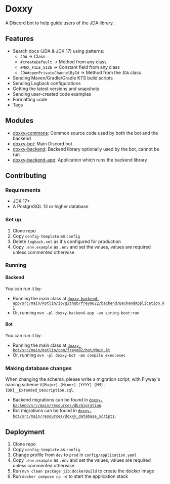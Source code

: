 # Doxxy
A Discord bot to help guide users of the JDA library.

## Features
* Search docs (JDA & JDK 17) using patterns:
  * `JDA` -> Class
  * `#createDefault` -> Method from any class
  * `#MAX_FILE_SIZE` -> Constant field from any class
  * `JDA#openPrivateChannelById` -> Method from the `JDA` class
* Sending Maven/Gradle/Gradle KTS build scripts
* Sending Logback configurations
* Getting the latest versions and snapshots
* Sending user-created code examples
* Formatting code
* Tags

## Modules
* [doxxy-commons](doxxy-commons): Common source code used by both the bot and the backend
* [doxxy-bot](doxxy-bot): Main Discord bot
* [doxxy-backend](doxxy-backend): Backend library optionally used by the bot, cannot be run
* [doxxy-backend-app](doxxy-backend-app): Application which runs the backend library

## Contributing
### Requirements
* JDK 17+
* A PostgreSQL 13 or higher database

### Set up
1. Clone repo
2. Copy `config-template` as `config`
3. Delete `logback.xml` as it's configured for production
4. Copy `.env.example` as `.env` and set the values, values are required unless commented otherwise

### Running
#### Backend
You can run it by:
- Running the main class at [`doxxy-backend-app/src/main/kotlin/io/github/freya022/backend/BackendApplication.kt`](./doxxy-backend-app/src/main/kotlin/io/github/freya022/backend/BackendApplication.kt)
- Or, running `mvn -pl doxxy-backend-app -am spring-boot:run`

#### Bot
You can run it by:
- Running the main class at [`doxxy-bot/src/main/kotlin/com/freya02/bot/Main.kt`](./doxxy-bot/src/main/kotlin/com/freya02/bot/Main.kt)
- Or, running `mvn -pl doxxy-bot -am compile exec:exec`

### Making database changes
When changing the schema, please write a migration script,
with Flyway's naming scheme `V[Major].[Minor].[YYYY].[MM].[DD]__Extended_Description.sql`.

- Backend migrations can be found in [`doxxy-backend/src/main/resources/db/migration`](./doxxy-backend/src/main/resources/db/migration).
- Bot migrations can be found in [`doxxy-bot/src/main/resources/doxxy_database_scripts`](./doxxy-bot/src/main/resources/doxxy_database_scripts).

## Deployment
1. Clone repo
2. Copy `config-template` as `config`
3. Change profile from `dev` to `prod` in `config/application.yaml`
4. Copy `.env.example` as `.env` and set the values, values are required unless commented otherwise
5. Run `mvn clean package jib:dockerBuild` to create the docker image
6. Run `docker compose up -d` to start the application stack